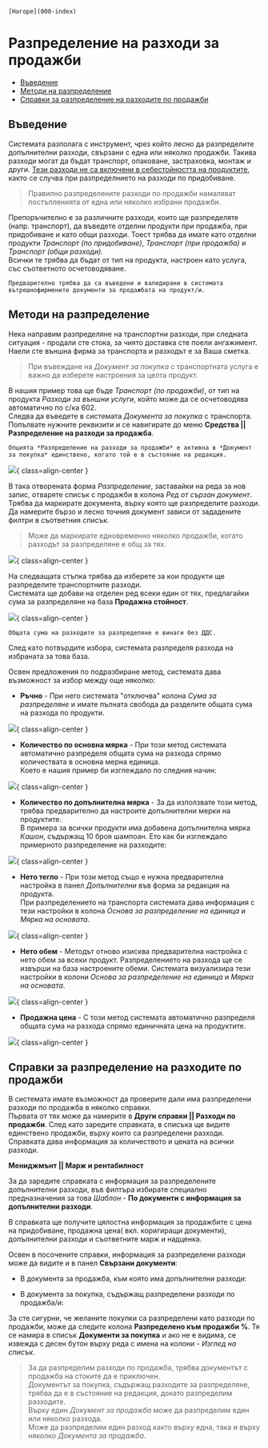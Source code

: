 ```{only} html
[Нагоре](000-index)
```
 
# Разпределение на разходи за продажби

- [Въведение](https://docs.unicontsoft.com/guide/erp/005-how-to/20240416-allocate-sales-costs.html#id2)  
- [Методи на разпределение](https://docs.unicontsoft.com/guide/erp/005-how-to/20240416-allocate-sales-costs.html#id3)   
- [Справки за разпределение на разходите по продажби](https://docs.unicontsoft.com/guide/erp/005-how-to/20240416-allocate-sales-costs.html#id4)  


## Въведение 

Системата разполага с инструмент, чрез който лесно да разпределите допълнителни разходи, свързани с една или няколко продажби. Такива разходи могат да бъдат транспорт, опаковане, застраховка, монтаж и други.
<ins>Тези разходи не са включени в себестойността на продуктите</ins>, както се случва при разпределнието на разходи по придобиване.  

> Правилно разпределените разходи по продажби намаляват постъпленията от една или няколко избрани продажби.

Препоръчително е за различните разходи, които ще разпределяте (напр. транспорт), да въведете отделни продукти при продажба, при придобиване и като общи разходи. Тоест трябва да имате като отделни продукти *Транспорт (по придобиване)*, *Транспорт (при продажба)* и *Транспорт (общи разходи)*.  
Всички те трябва да бъдат от тип на продукта, настроен като услуга, със съответното осчетоводяване.

```{tip}
Предварително трябва да са въведени и валидирани в системата вътрешнофирмените документи за продажбата на продукт/и. 
```
## Методи на разпределение

Нека направим разпределяне на транспортни разходи, при следната ситуация - продали сте стока, за чиято доставка сте поели ангажимент. Наели сте външна фирма за транспорта и разходът е за Ваша сметка.   

> При въвеждане на *Документ за покупка* с транспортната услуга е важно да изберете настроения за целта продукт.   

В нашия пример това ще бъде *Транспорт (по продажби)*, от тип на продукта *Разходи за външни услуги*, който може да се осчетоводява автоматично по с/ка 602.  
Следва да въведете в системата *Документа за покупка* с транспорта. Попълвате нужните реквизити и се навигирате до меню **Средства || Разпределение на разходи за продажба**.   

```{tip}
Опцията *Разпределение на разходи за продажби* е активна в *Документ за покупка* единствено, когато той е в състояние на редакция.    
```

![](20240416-allocate-sales-costs1.png){ class=align-center }

В така отворената форма *Разпределение*, заставайки на реда за нов запис, отваряте списък с продажби в колона *Ред от сързан документ*. Трябва да маркирате документа, върху която ще разпределите разходи.  
Да намерите бързо и лесно точния документ зависи от зададените филтри в съответния списък. 

> Може да маркирате едновременно няколко продажби, когато разходът за разпределяне е общ за тях.  

![](20240416-allocate-sales-costs2.png){ class=align-center }

На следващата стъпка трябва да изберете за кои продукти ще разпределите транспортните разходи.  
Системата ще добави на отделен ред всеки един от тях, предлагайки сума за разпределяне на база **Продажна стойност**.  

![](20240416-allocate-sales-costs3.png){ class=align-center }

```{tip}
Общата сума на разходите за разпределяне е винаги без ДДС. 
```

След като потвърдите избора, системата разпределя разхода на избраната за това база.

Освен предложения по подразбиране метод, системата дава възможност за избор между още няколко:  

- **Ръчно**  - При него системата "отключва" колона *Сума за разпределяне* и имате пълната свобода да разделите общата сума на разхода по продукти.  

![](20240416-allocate-sales-costs4.png){ class=align-center }

- **Количество по основна мярка** - При този метод системата автоматично разпределя общата сума на разхода спрямо количествата в основна мерна единица.  
Което е нашия пример би изглеждало по следния начин:  

![](20240416-allocate-sales-costs5.png){ class=align-center }

- **Количество по допълнителна мярка** - За да използвате този метод, трябва предварително да настроите допълнителни мерки на продуктите.  
В примера за всички продукти има добавена допълнителна мярка *Кашон*, съдържащ 10 броя шампоан. Ето как би изглеждало примерното разпределение на разходите:  

![](20240416-allocate-sales-costs6.png){ class=align-center }

- **Нето тегло** - При този метод също е нужна предварителна настройка в панел *Допълнителни* във форма за редакция на продукта.  
При разпределението на транспорта системата дава информация с тези настройки в колона *Основа за разпределение на единица* и *Мярка на основата*.  

![](20240416-allocate-sales-costs7.png){ class=align-center }

- **Нето обем** - Методът отново изисква предварителна настройка с нето обем за всеки продукт. Разпределението на разхода ще се извърши на база настроените обеми. Системата визуализира тези настройки в колони *Основа за разпределение на единица* и *Мярка на основата*.  

![](20240416-allocate-sales-costs8.png){ class=align-center }

- **Продажна цена** - С този метод системата автоматично разпределя общата сума на разхода спрямо единичната цена на продуктите.

![](20240416-allocate-sales-costs9.png){ class=align-center }

## Справки за разпределение на разходите по продажби

В системата имате възможност да проверите дали има разпределени разходи по продажба в няколко справки.  
Първата от тях може да намерите в **Други справки || Разходи по продажби**. След като заредите справката, в списъка ще видите единствено продажби, върху които са разпределени разходи. Справката дава информация за количеството и цената на всички разходи.



**Мениджмънт || Марж и рентабилност**

За да заредите справката с информация за разпределените допълнителни разходи, във филтъра избирате специално предназначения за това *Шаблон* - **По документи с информация за допълнителни разходи**. 



В справката ще получите цялостна информация за продажбите с цена на придобиване, продажна цена( вкл. коригиращи документи), допълнителни разходи и съответните марж и надценка.



Освен в посочените справки, информация за разпределени разходи може да видите и в панел **Свързани документи**:  
- В документа за продажба, към която има допълнителни разходи:



- В документа за покупка, съдържащ разпределени разходи по продажба/и:



За сте сигурни, че желаните покупки са разпределени като разходи по продажби, може да следите колона **Разпределено към продажби %**. Тя се намира в списък **Документи за покупка** и ако не е видима, се извежда с десен бутон върху реда с имена на колони - *Изглед на списък*.




> За да разпределим разходи по продажба, трябва документът с продажба на стоките да е приключен.    
> Документът за покупка, съдържащ разходите за разпределяне, трябва да е в състояние на редакция, докато разпределим разходите.  
> Върху един *Документ за продажба* може да разпределим един или няколко разхода.  
> Може да разпределим един разход както върху една, така и върху няколко *Документа за продажба*. 